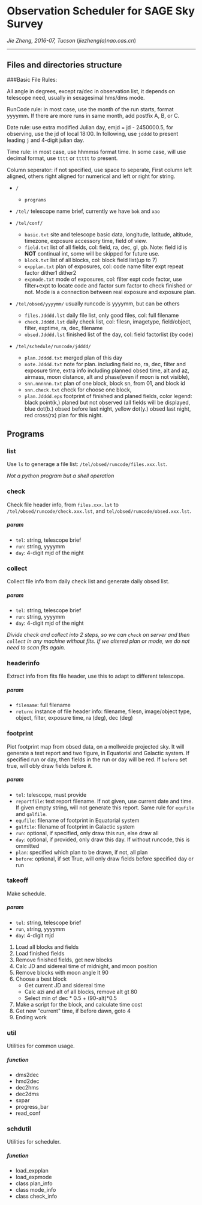 # Observation Scheduler for SAGE Sky Survey

*Jie Zheng, 2016-07, Tucson* (_jiezheng(a)nao.cas.cn_)

----

## Files and directories structure

###Basic File Rules:

All angle in degrees, except ra/dec in observation list, it depends on telescope need, usually in sexagesimal hms/dms mode.

RunCode rule: in most case, use the month of the run starts, format yyyymm. If there are more runs in same month, add postfix A, B, or C.

Date rule: use extra modified Julian day, emjd = jd - 2450000.5, for observing, use the jd of local 18:00. In following, use `jdddd` to present leading `j` and 4-digit julian day.

Time rule: in most case, use hhmmss format time. In some case, will use decimal format, use `tttt` or `ttttt` to present.

Column seperator: if not specified, use space to seperate, First column left aligned, others right aligned for numerical and left or right for string.

* `/`
    + `programs`

* `/tel/` telescope name brief, currently we have `bok` and `xao`

* `/tel/conf/`
    + `basic.txt` site and telescope basic data, longitude, latitude, altitude, timezone, exposure accessory time, field of view.
    + `field.txt` list of all fields, col: field, ra, dec, gl, gb. Note: field id is **NOT** continual int, some will be skipped for future use.
    + `block.txt` list of all blocks, col: block field list(up to 7)
    + `expplan.txt` plan of exposures, col: code name filter expt repeat factor dither1 dither2
    + `expmode.txt` mode of exposures, col: filter expt code factor, use filter+expt to locate code and factor sum factor to check finished or not. Mode is a connection between real exposure and exposure plan.

* `/tel/obsed/yyyymm/` usually runcode is yyyymm, but can be others
    + `files.Jdddd.lst` daily file list, only good files, col: full filename
    + `check.Jdddd.lst` daily check list, col: filesn, imagetype, field/object, filter, exptime, ra, dec, filename
    + `obsed.Jdddd.lst` finished list of the day, col: field factorlist (by code)

* `/tel/schedule/runcode/jdddd/`
    + `plan.Jdddd.txt` merged plan of this day
    + `note.Jdddd.txt` note for plan. including field no, ra, dec, filter and exposure time, extra info including planned obsed time, alt and az, airmass, moon distance, alt and phase(even if moon is not visible), 
    + `snn.nnnnnn.txt` plan of one block, block sn, from 01, and block id
    + `snn.check.txt` check for choose one block, 
    + `plan.Jdddd.eps` footprint of finished and planed fields, color legend: black point(k,) planed but not observed (all fields will be displayed, blue dot(b.) obsed before last night, yellow dot(y.) obsed last night, red cross(rx) plan for this night.

## Programs

### list

Use `ls` to generage a file list: `/tel/obsed/runcode/files.xxx.lst`.

*Not a python program but a shell operation*

### check

Check file header info, from `files.xxx.lst` to `/tel/obsed/runcode/check.xxx.lst`, and `tel/obsed/runcode/obsed.xxx.lst`.

##### param
+ `tel`: string, telescope brief
+ `run`: string, yyyymm
+ `day`: 4-digit mjd of the night

### collect

Collect file info from daily check list and generate daily obsed list.

##### param
+ `tel`: string, telescope brief
+ `run`: string, yyyymm
+ `day`: 4-digit mjd of the night

*Divide check and collect into 2 steps, so we can `check` on server and then `collect` in any machine without fits. If we altered plan or mode, we do not need to scan fits again.*
 
### headerinfo

Extract info from fits file header, use this to adapt to different telescope.

##### param
+ `filename`: full filename
+ `return`: instance of file header info: filename, filesn, image/object type, object, filter, exposure time, ra (deg), dec (deg)

### footprint

Plot footprint map from obsed data, on a mollweide projected sky. It will generate a text report and two figure, in Equatorial and Galactic system. If specified run or day, then fields in the run or day will be red. If `before` set true, will obly draw fields before it.

##### param
+ `tel`: telescope, must provide
+ `reportfile`: text report filename. If not given, use current date and time. If given empty string, will not generate this report. Same rule for `equfile` and `galfile`.
+ `equfile`: filename of footprint in Equatorial system
+ `galfile`: filename of footprint in Galactic system
+ `run`: optional, if specified, only draw this run, else draw all
+ `day`: optional, if provided, only draw this day. If without runcode, this is ommitted
+ `plan`: specified which plan to be drawn, if not, all plan
+ `before`: optional, if set True, will only draw fields before specified day or run

### takeoff

Make schedule.

##### param
+ `tel`: string, telescope brief
+ `run`, string, yyyymm
+ `day`: 4-digit mjd

1. Load all blocks and fields
2. Load finished fields
3. Remove finished fields, get new blocks
4. Calc JD and sidereal time of midnight, and moon position
5. Remove blocks with moon angle lt 90
6. Choose a best block
    + Get current JD and sidereal time
    + Calc azi and alt of all blocks, remove alt gt 80
    + Select min of dec * 0.5 + (90-alt)*0.5
7. Make a script for the block, and calculate time cost
8. Get new "current" time, if before dawn, goto 4
9. Ending work

### util

Utilities for common usage.

##### function
+ dms2dec
+ hmd2dec
+ dec2hms
+ dec2dms
+ sxpar
+ progress_bar
+ read_conf

### schdutil

Utilities for scheduler.

##### function
+ load_expplan
+ load_expmode
+ class plan_info
+ class mode_info
+ class check_info
